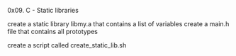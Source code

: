 0x09. C - Static libraries

create a static library libmy.a that contains a list of variables
create a main.h file that contains all prototypes

create a script called create_static_lib.sh
